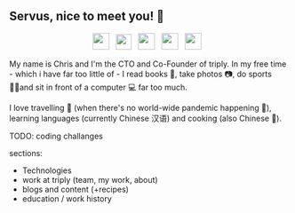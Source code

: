 ## Servus, nice to meet you! 👋

<p align='center'>
<a href="https://medium.com/@tuesd4y"><img height="30" src="https://simpleicons.org/icons/medium.svg"></a>&nbsp;&nbsp;
<a href="https://tuesd4y.com"><img height="28" src="https://www.pngrepo.com/png/54186/512/letter-t.png"></a>&nbsp;&nbsp;
<a href="https://twitter.com/chrisstelz"><img height="30" src="https://simpleicons.org/icons/twitter.svg"></a>&nbsp;&nbsp;
<a href="https://www.instagram.com/stoez_"><img height="30" src="https://simpleicons.org/icons/instagram.svg"></a>&nbsp;&nbsp;
<a href="https://www.linkedin.com/in/cstelz"><img height="30" src="https://simpleicons.org/icons/linkedin.svg"></a>&nbsp;&nbsp;
</p>

My name is Chris and I'm the CTO and Co-Founder of triply. In my free time  - which i have far too little of - I read books 📖, take photos 📷, do sports 🏃‍♂️and sit in front of a computer 💻 far too much. 

I love travelling 🌇 (when there's no world-wide pandemic happening 🦠), learning languages (currently Chinese 汉语) and cooking (also Chinese 🍚). 

TODO: coding challanges

<!--
**tuesd4y/tuesd4y** is a ✨ _special_ ✨ repository because its `README.md` (this file) appears on your GitHub profile.

Here are some ideas to get you started:

- 🔭 I’m currently working on ...
- 🌱 I’m currently learning ...
- 👯 I’m looking to collaborate on ...
- 🤔 I’m looking for help with ...
- 💬 Ask me about ...
- 📫 How to reach me: ...
- 😄 Pronouns: ...
- ⚡ Fun fact: ...
-->

sections: 
- Technologies
- work at triply (team, my work, about)
- blogs and content (+recipes)
- education / work history
